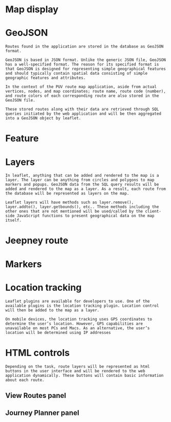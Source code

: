 # Map display

# GeoJSON
    Routes found in the application are stored in the database as GeoJSON format.

    GeoJSON is based in JSON format. Unlike the generic JSON file, GeoJSON has a well-specified format. The reason for its specified format is that GeoJSON is designed for representing simple geographical features and should typically contain spatial data consisting of simple geographic features and attributes. 

    In the context of the PUV route map application, aside from actual vertices, nodes, and map coordinates; route name, route code (number), and route colors of each corresponding route are also stored in the GeoJSON file.

    These stored routes along with their data are retrieved through SQL queries initiated by the web application and will be then aggregated into a GeoJSON object by leaflet.

# Feature

# Layers

    In leaflet, anything that can be added and rendered to the map is a layer. The layer can be anything from circles and polygons to map markers and popups. GeoJSON data from the SQL query results will be added and rendered to the map as a layer. As a result, each route from the database will be represented as layers on the map.

    Leaflet layers will have methods such as layer.remove(), layer.addto(), layer.getbounds(), etc.. These methods including the other ones that are not mentioned will be used/called by the client-side JavaScript functions to present geographical data on the map itself. 

# Jeepney route

# Markers

# Location tracking
    Leaflet plugins are available for developers to use. One of the available plugins is the location tracking plugin. Location control will then be added to the map as a layer. 

    On mobile devices, the location tracking uses GPS coordinates to determine the user’s location. However, GPS capabilities are unavailable on most PCs and Macs. As an alternative, the user’s location will be determined using IP addresses

# HTML controls
    Depending on the task, route layers will be represented as html buttons in the user interface and will be rendered to the web application dynamically. These buttons will contain basic information about each route.
##  View Routes panel
##  Journey Planner panel